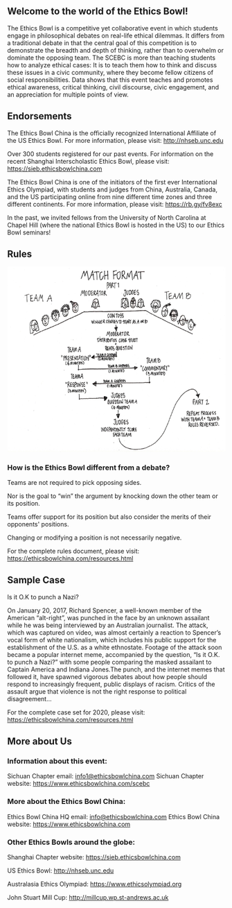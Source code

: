 ## Welcome to the world of the Ethics Bowl!

The Ethics Bowl is a competitive yet collaborative event in which students engage in philosophical debates on real-life ethical dilemmas. It differs from a traditional debate in that the central goal of this competition is to demonstrate the breadth and depth of thinking, rather than to overwhelm or dominate the opposing team. The SCEBC is more than teaching students how to analyze ethical cases: It is to teach them how to think and discuss these issues in a civic community, where they become fellow citizens of social responsibilities. Data shows that this event teaches and promotes ethical awareness, critical thinking, civil discourse, civic engagement, and an appreciation for multiple points of view.

## Endorsements

The Ethics Bowl China is the officially recognized International Affiliate of the US Ethics Bowl. For more information, please visit: http://nhseb.unc.edu

Over 300 students registered for our past events. For information on the recent Shanghai Interscholastic Ethics Bowl, please visit: https://sieb.ethicsbowlchina.com

The Ethics Bowl China is one of the initiators of the first ever International Ethics Olympiad, with students and judges from China, Australia, Canada, and the US participating online from nine different time zones and three different continents. For more information, please visit: https://rb.gy/fv8exc

In the past, we invited fellows from the University of North Carolina at Chapel Hill (where the national Ethics Bowl is hosted in the US) to our Ethics Bowl seminars!

## Rules

![Rules](rules.png)

### How is the Ethics Bowl different from a debate?

Teams are not required to pick opposing sides.

Nor is the goal to “win” the argument by knocking down the other team or its position.

Teams offer support for its position but also consider the merits of their opponents' positions.

Changing or modifying a position is not necessarily negative.

For the complete rules document, please visit: https://ethicsbowlchina.com/resources.html

## Sample Case

Is it O.K to punch a Nazi?

On January 20, 2017, Richard Spencer, a well-known member of the American “alt-right”, was punched in the face by an unknown assailant while he was being interviewed by an Australian journalist. The attack, which was captured on video, was almost certainly a reaction to Spencer’s vocal form of white nationalism, which includes his public support for the establishment of the U.S. as a white ethnostate. Footage of the attack soon became a popular internet meme, accompanied by the question, “Is it O.K. to punch a Nazi?” with some people comparing the masked assailant to Captain America and Indiana Jones.The punch, and the internet memes that followed it, have spawned vigorous debates about how people should respond to increasingly frequent, public displays of racism. Critics of the assault argue that violence is not the right response to political disagreement...

For the complete case set for 2020, please visit: https://ethicsbowlchina.com/resources.html

## More about Us

### Information about this event:

Sichuan Chapter email: info1@ethicsbowlchina.com Sichuan Chapter website: https://www.ethicsbowlchina.com/scebc

### More about the Ethics Bowl China:

Ethics Bowl China HQ email: info@ethicsbowlchina.com Ethics Bowl China website: https://www.ethicsbowlchina.com

### Other Ethics Bowls around the globe:

Shanghai Chapter website: https://sieb.ethicsbowlchina.com 

US Ethics Bowl: http://nhseb.unc.edu

Australasia Ethics Olympiad: https://www.ethicsolympiad.org 

John Stuart Mill Cup: http://millcup.wp.st-andrews.ac.uk
